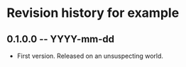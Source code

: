 # Revision history for example

## 0.1.0.0 -- YYYY-mm-dd

* First version. Released on an unsuspecting world.
